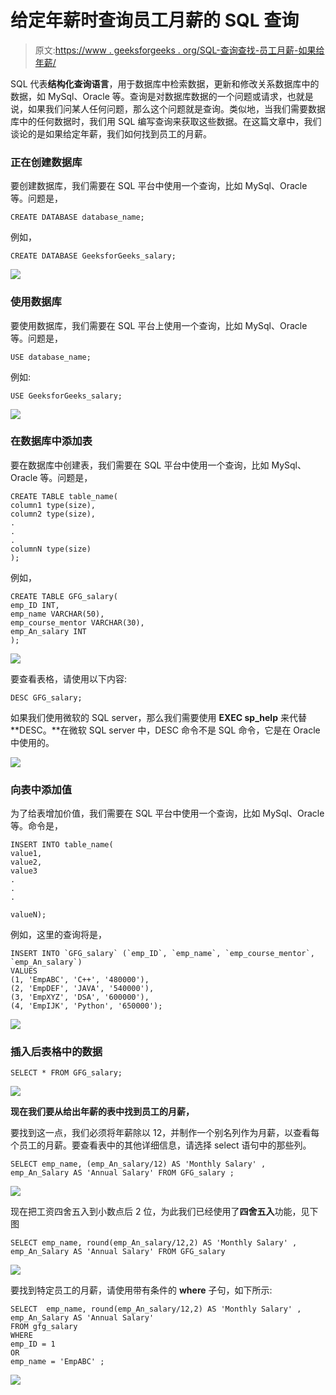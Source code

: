 # 给定年薪时查询员工月薪的 SQL 查询

> 原文:[https://www . geeksforgeeks . org/SQL-查询查找-员工月薪-如果给年薪/](https://www.geeksforgeeks.org/sql-query-to-find-monthly-salary-of-employee-if-annual-salary-is-given/)

SQL 代表**结构化查询语言**，用于数据库中检索数据，更新和修改关系数据库中的数据，如 MySql、Oracle 等。查询是对数据库数据的一个问题或请求，也就是说，如果我们问某人任何问题，那么这个问题就是查询。类似地，当我们需要数据库中的任何数据时，我们用 SQL 编写查询来获取这些数据。在这篇文章中，我们谈论的是如果给定年薪，我们如何找到员工的月薪。

### 正在创建数据库

要创建数据库，我们需要在 SQL 平台中使用一个查询，比如 MySql、Oracle 等。问题是，

```
CREATE DATABASE database_name;
```

例如，

```
CREATE DATABASE GeeksforGeeks_salary;
```

![](img/ff8f9c9dbcf599c6bd7dac682713abcc.png)

### 使用数据库

要使用数据库，我们需要在 SQL 平台上使用一个查询，比如 MySql、Oracle 等。问题是，

```
USE database_name;
```

例如:

```
USE GeeksforGeeks_salary;
```

![](img/96fcb8abe323273523e4e72bf0d55191.png)

### 在数据库中添加表

要在数据库中创建表，我们需要在 SQL 平台中使用一个查询，比如 MySql、Oracle 等。问题是，

```
CREATE TABLE table_name(
column1 type(size),
column2 type(size),
.
.
.
columnN type(size)
);
```

例如，

```
CREATE TABLE GFG_salary(
emp_ID INT,
emp_name VARCHAR(50),
emp_course_mentor VARCHAR(30),
emp_An_salary INT
);
```

![](img/321b1e3092330555b51dcbcd18fd85ec.png)

要查看表格，请使用以下内容:

```
DESC GFG_salary;
```

如果我们使用微软的 SQL server，那么我们需要使用 **EXEC sp_help** 来代替 **DESC。**在微软 SQL server 中，DESC 命令不是 SQL 命令，它是在 Oracle 中使用的。

![](img/11784f95aa30c0cb052e33bdf948a9f8.png)

### 向表中添加值

为了给表增加价值，我们需要在 SQL 平台中使用一个查询，比如 MySql、Oracle 等。命令是，

```
INSERT INTO table_name(
value1,
value2,
value3
.
.
.

valueN);
```

例如，这里的查询将是，

```
INSERT INTO `GFG_salary` (`emp_ID`, `emp_name`, `emp_course_mentor`, `emp_An_salary`)
VALUES
(1, 'EmpABC', 'C++', '480000'),
(2, 'EmpDEF', 'JAVA', '540000'),
(3, 'EmpXYZ', 'DSA', '600000'),
(4, 'EmpIJK', 'Python', '650000');
```

![](img/d2dc8510ae27118b6d8d74efb5e4995c.png)

### 插入后表格中的数据

```
SELECT * FROM GFG_salary;
```

![](img/5da1b18842ea3beaaf8a5990fcdeb699.png)

**现在我们要从给出年薪的表中找到员工的月薪，**

要找到这一点，我们必须将年薪除以 12，并制作一个别名列作为月薪，以查看每个员工的月薪。要查看表中的其他详细信息，请选择 select 语句中的那些列。

```
SELECT emp_name, (emp_An_salary/12) AS 'Monthly Salary' ,
emp_An_Salary AS 'Annual Salary' FROM GFG_salary ;
```

![](img/150f1fcd6bea531cb99dcedca0614c23.png)

现在把工资四舍五入到小数点后 2 位，为此我们已经使用了**四舍五入**功能，见下图

```
SELECT emp_name, round(emp_An_salary/12,2) AS 'Monthly Salary' ,
emp_An_Salary AS 'Annual Salary' FROM GFG_salary
```

![](img/70dbd6b9c7207638b98d1ba2e2d1d8b7.png)

要找到特定员工的月薪，请使用带有条件的 **where** 子句，如下所示:

```
SELECT  emp_name, round(emp_An_salary/12,2) AS 'Monthly Salary' , emp_An_Salary AS 'Annual Salary'
FROM gfg_salary
WHERE
emp_ID = 1 
OR
emp_name = 'EmpABC' ;
```

![](img/88994326aa4162c3295208d0fef92552.png)